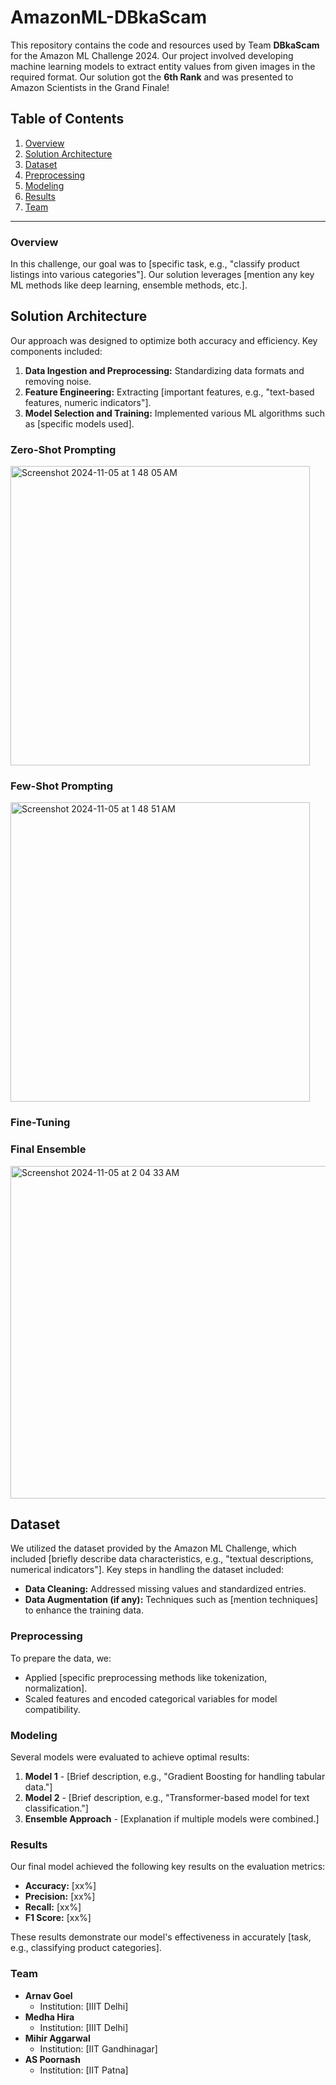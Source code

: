 # AmazonML-DBkaScam


This repository contains the code and resources used by Team **DBkaScam** for the Amazon ML Challenge 2024. Our project involved developing machine learning models to extract entity values from given images in the required format. Our solution got the **6th Rank** and was presented to Amazon Scientists in the Grand Finale!

## Table of Contents

1. [Overview](#overview)
2. [Solution Architecture](#solution-architecture)
3. [Dataset](#dataset)
4. [Preprocessing](#preprocessing)
5. [Modeling](#modeling)
6. [Results](#results)
7. [Team](#team)

---

### Overview

In this challenge, our goal was to [specific task, e.g., "classify product listings into various categories"]. Our solution leverages [mention any key ML methods like deep learning, ensemble methods, etc.].

<!-- Include the introductory image here from slide 1 of the presentation if applicable. -->

## Solution Architecture

Our approach was designed to optimize both accuracy and efficiency. Key components included:

1. **Data Ingestion and Preprocessing:** Standardizing data formats and removing noise.
2. **Feature Engineering:** Extracting [important features, e.g., "text-based features, numeric indicators"].
3. **Model Selection and Training:** Implemented various ML algorithms such as [specific models used].

### Zero-Shot Prompting
<img width="479" alt="Screenshot 2024-11-05 at 1 48 05 AM" src="https://github.com/user-attachments/assets/28f55996-aff3-47c5-b13d-599978f9984f">


### Few-Shot Prompting
<img width="479" alt="Screenshot 2024-11-05 at 1 48 51 AM" src="https://github.com/user-attachments/assets/2ff2e278-d3ee-4c2a-8f1c-f87869c0de35">

### Fine-Tuning

### Final Ensemble
<img width="532" alt="Screenshot 2024-11-05 at 2 04 33 AM" src="https://github.com/user-attachments/assets/3bd6ec5c-85f7-41df-a5b6-c7129c320b8f">

## Dataset

We utilized the dataset provided by the Amazon ML Challenge, which included [briefly describe data characteristics, e.g., "textual descriptions, numerical indicators"]. Key steps in handling the dataset included:

- **Data Cleaning:** Addressed missing values and standardized entries.
- **Data Augmentation (if any):** Techniques such as [mention techniques] to enhance the training data.

### Preprocessing

To prepare the data, we:

- Applied [specific preprocessing methods like tokenization, normalization].
- Scaled features and encoded categorical variables for model compatibility.

### Modeling

Several models were evaluated to achieve optimal results:

1. **Model 1** - [Brief description, e.g., "Gradient Boosting for handling tabular data."]
2. **Model 2** - [Brief description, e.g., "Transformer-based model for text classification."]
3. **Ensemble Approach** - [Explanation if multiple models were combined.]

<!-- Insert performance comparison or evaluation metrics chart if available in the presentation. -->

### Results

Our final model achieved the following key results on the evaluation metrics:

- **Accuracy:** [xx%]
- **Precision:** [xx%]
- **Recall:** [xx%]
- **F1 Score:** [xx%]

These results demonstrate our model's effectiveness in accurately [task, e.g., classifying product categories].




### Team

- **Arnav Goel**  
  - Institution: [IIIT Delhi]
- **Medha Hira**  
  - Institution: [IIIT Delhi]
- **Mihir Aggarwal**  
  - Institution: [IIT Gandhinagar]
- **AS Poornash**  
  - Institution: [IIT Patna]
